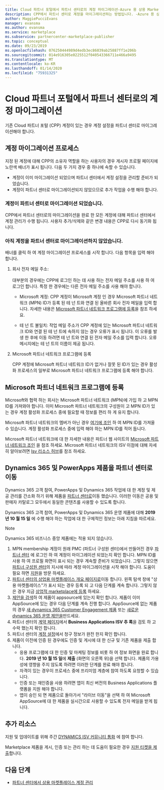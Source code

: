 ```yaml
---
title: Cloud 파트너 포털에서 파트너 센터로의 계정 마이그레이션-Azure 용 상용 Marketplace
description: CPP에서 파트너 센터로 계정을 마이그레이션하는 방법입니다. -Azure 용 상용 마켓플레이스
author: MaggiePucciEvans
manager: evansma
ms.author: evansma
ms.service: marketplace
ms.subservice: partnercenter-marketplace-publisher
ms.topic: conceptual
ms.date: 09/23/2019
ms.openlocfilehash: 076250444989d4edb3ec86039ab25887ff1e206b
ms.sourcegitcommit: 014e916305e0225512f040543366711e466a9495
ms.translationtype: MT
ms.contentlocale: ko-KR
ms.lasthandoff: 01/14/2020
ms.locfileid: "75931325"
---
```

# <a name="account-migration-from-cloud-partner-portal-to-partner-center"></a>Cloud 파트너 포털에서 파트너 센터로의 계정 마이그레이션

기존 Cloud 파트너 포털 (CPP) 계정이 있는 경우 계정 설정을 파트너 센터로 마이그레이션해야 합니다.

## <a name="account-migration-process"></a>계정 마이그레이션 프로세스

지정 된 계정에 대해 CPP의 소유자 역할을 하는 사용자의 경우 게시자 프로필 페이지에 노란색 배너가 표시 됩니다. 다음 두 가지 경우 중 하나에 속할 수 있습니다.

- 계정이 이미 마이그레이션 되었으며 파트너 센터에서 계정 설정을 관리할 준비가 되었습니다.
- 계정이 파트너 센터로 마이그레이션되지 않았으므로 추가 작업을 수행 해야 합니다.

### <a name="your-account-has-been-migrated-to-partner-center"></a>계정이 파트너 센터로 마이그레이션 되었습니다.

CPP에서 파트너 센터로의 마이그레이션을 완료 한 모든 계정에 대해 파트너 센터에서 계정 관리가 수행 됩니다. 사용자 추가/삭제와 같은 변경 내용은 CPP로 다시 동기화 됩니다.

### <a name="you-have-not-yet-migrated-your-account-to-partner-center"></a>아직 계정을 파트너 센터로 마이그레이션하지 않았습니다.

배너를 클릭 하 여 계정 마이그레이션 프로세스를 시작 합니다. 다음 항목을 입력 해야 합니다.

1. 회사 전자 메일 주소: <br> <br> 대부분의 경우에는 CPP에 로그인 하는 데 사용 하는 전자 메일 주소를 사용 하 여 로그인 합니다. 특정 한 경우에는 다른 전자 메일 주소를 사용 해야 합니다.

    * Microsoft 계정: CPP 계정이 Microsoft 계정 인 경우 Microsoft 파트너 네트워크 (MPN) ID가 등록 된 테 넌 트와 연결 된 올바른 회사 전자 메일을 입력 합니다. 자세한 내용은 [Microsoft 파트너 네트워크 프로그램에 등록](#sign-up-for-microsoft-partner-network-program)을 참조 하세요.

    * 테 넌 트 불일치: 작업 메일 주소가 CPP 계정에 있는 Microsoft 파트너 네트워크 ID와 연결 된 테 넌 트에 속하지 않는 경우 오류가 표시 됩니다. 이 오류를 발생 한 후에 이동 하려면 테 넌 트와 연결 된 전자 메일 주소를 입력 합니다. 오류 메시지에는 테 넌 트의 이름이 제공 됩니다.

2. Microsoft 파트너 네트워크 프로그램에 등록

    CPP 계정에 Microsoft 파트너 네트워크 ID가 없거나 잘못 된 ID가 있는 경우 활성화 프로세스의 일부로 Microsoft 파트너 네트워크 프로그램에 등록 해야 합니다.

## <a name="sign-up-for-microsoft-partner-network-program"></a>Microsoft 파트너 네트워크 프로그램에 등록

Microsoft와 협력 하는 회사는 Microsoft 파트너 네트워크 (MPN)에 가입 하 고 MPN ID를 가져와야 합니다. 이미 Microsoft 파트너 네트워크의 구성원이 고 MPN ID가 있는 경우 계정 활성화 프로세스 중에 필요할 때 정보를 편리 하 게 유지 합니다.  

Microsoft 파트너 네트워크의 멤버가 아닌 경우 [여기에 조인](https://signup.microsoft.com/signup?sku=StoreForBusinessIW&origin=partnerdashboard&culture=en-us&ru=https://partner.microsoft.com/dashboard/account/v3/xpu/onboard?ru=/en-us/dashboard/account/v3/enrollment/companyprofile/basicpartnernetwork/new) 하 여 MPN ID를 가져올 수 있습니다. 계정 활성화 프로세스 중에 입력 해야 하는 MPN ID를 적어 둡니다.

Microsoft 파트너 네트워크에 대 한 자세한 내용은 파트너 웹 사이트의 [Microsoft 파트너 네트워크 조인](https://partner.microsoft.com/en-US/membership) 을 참조 하세요. Microsoft 파트너 네트워크의 ISV 이점에 대해 자세히 알아보려면 [Isv 리소스 허브](https://partner.microsoft.com/isv-resource-hub)를 참조 하세요.  

## <a name="move-dynamics-365-and-powerapps-offers-to-partner-center"></a>Dynamics 365 및 PowerApps 제품을 파트너 센터로 이동

Dynamics 365 고객 참여, PowerApps 및 Dynamics 365 작업에 대 한 계정 및 제공 관리를 간소화 하기 위해 제품을 [파트너 센터로](https://partner.microsoft.com/)이동 했습니다. 이러한 이동은 공용 및 판매자 카탈로그 모두에서 동일한 콘텐츠를 사용할 수 있도록 합니다.

Dynamics 365 고객 참여, PowerApps 및 Dynamics 365 운영 제품에 대해 **2019 년 10 월 15 일** 에 수행 해야 하는 작업에 대 한 구체적인 정보는 아래 지침을 따르세요.

> [!NOTE]
> Dynamics 365 비즈니스 중앙 제품에는 적용 되지 않습니다.  

1. MPN membership 계정이 원래 PMC (파트너 구성원 센터)에서 만들어진 경우 [파트너 센터](https://partner.microsoft.com/pcv/accountsettings/connectedpartnerprofile) 에 로그인 하 여 계정이 마이그레이션 되었는지 확인 합니다. MPN ID를 사용 하 여 프로필 화면이 표시 되는 경우 계속할 준비가 되었습니다. 그렇지 않으면 [파트너 구성원 센터](https://partners.microsoft.com/partnerprogram/Welcome.aspx)의 지시에 따라 계정 마이그레이션을 시작 해야 합니다. 도움이 필요 하면 [지원](https://partner.microsoft.com/support?issueid=100-0077)을 방문 하세요.
2. [파트너 센터의 상업용 마켓플레이스 개요 페이지로](https://partner.microsoft.com/dashboard/commercial-marketplace/overview)이동 합니다. 왼쪽 탐색 창에 "상용 마켓플레이스"가 표시 되는 경우 등록 되 고 다음 단계를 계속 합니다. 그렇지 않은 경우 지금 [상업적 marketplace에 등록](https://partner.microsoft.com/dashboard/account/v3/enrollment/introduction/azureisv) 하세요.
3. [제안을 검색](https://appsource.microsoft.com/)하 여 제품이 appsource에 있는지 확인 합니다. 제품이 이미 AppSource에 있는 경우 다음 단계를 계속 진행 합니다. AppSource에 없는 제품의 경우 [새 dynamics 365 Customer Engagement 제품](create-new-customer-engagement-offer.md) 또는 [새로운 dynamics 365 운영 제안을](create-new-operations-offer.md)만드세요.
4. 파트너 센터의 [계약 페이지](https://partner.microsoft.com/dashboard/account/agreements)에서 **Business Applications ISV 추 록**을 검토 하 고 수락 했는지 확인 합니다.
5. 파트너 센터의 [계정 설정](https://partner.microsoft.com/dashboard/account/v3/accountsettings/billingprofile)에서 청구 정보가 완전 한지 확인 합니다.
6. 제품이 이전에 인증 된 경우에도 인증 및 게시에 대 한 신규 및 기존 제품을 제출 합니다.
    * 응용 프로그램에 대 한 인증 및 마케팅 정보를 비롯 하 여 정보 화면을 완료 합니다. **2019 년 10 월 15 일**에 **제출** (화면의 오른쪽 위)을 선택 합니다. 제품의 가용성에 영향을 주지 않도록 하려면 이러한 단계를 완료 해야 합니다.
    * 자격이 있는 경우이 프로세스 중에 프리미엄 계층에 참여 하도록 요청할 수 있습니다.
    * 인증 또는 재인증을 사용 하려면 앱이 최신 버전의 Business Applications 플랫폼을 지원 해야 합니다.
    * 앱이 승인 되 면 제품으로 돌아가서 "라이브 이동"을 선택 하 여 Microsoft AppSource에 대 한 제품을 실시간으로 사용할 수 있도록 전자 메일을 받게 됩니다.

## <a name="additional-resources"></a>추가 리소스

지원 및 업데이트를 위해 주간 [DYNAMICS ISV 커뮤니티 통화](https://aka.ms/DynamicsISV-CommunityCall) 에 참여 합니다.

Marketplace 제품을 게시, 인증 또는 관리 하는 데 도움이 필요한 경우 [지원 티켓을 제출](https://aka.ms/MarketplacePublisherSupport)합니다.

## <a name="next-steps"></a>다음 단계

- [파트너 센터에서 상용 마켓플레이스 계정 관리](./manage-account.md)
